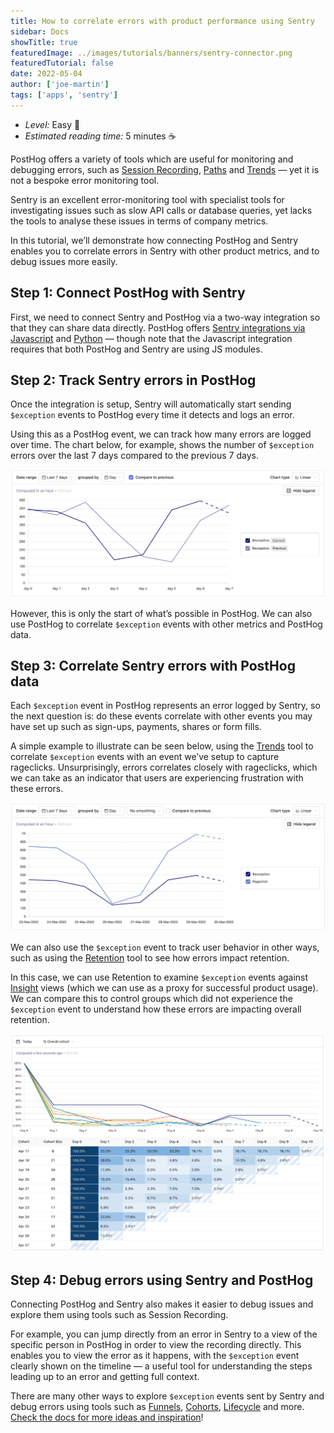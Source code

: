 ```yaml
---
title: How to correlate errors with product performance using Sentry
sidebar: Docs
showTitle: true
featuredImage: ../images/tutorials/banners/sentry-connector.png
featuredTutorial: false
date: 2022-05-04
author: ['joe-martin']
tags: ['apps', 'sentry']
---
```


- *Level:* Easy 🦔
- *Estimated reading time:* 5 minutes ☕️

PostHog offers a variety of tools which are useful for monitoring and debugging errors, such as [Session Recording](/docs/user-guides/recordings), [Paths](/docs/user-guides/paths) and [Trends](/docs/user-guides/trends) — yet it is not a bespoke error monitoring tool. 

Sentry is an excellent error-monitoring tool with specialist tools for investigating issues such as slow API calls or database queries, yet lacks the tools to analyse these issues in terms of company metrics. 

In this tutorial, we’ll demonstrate how connecting PostHog and Sentry enables you to correlate errors in Sentry with other product metrics, and to debug issues more easily. 

## Step 1: Connect PostHog with Sentry

First, we need to connect Sentry and PostHog via a two-way integration so that they can share data directly. PostHog offers [Sentry integrations via Javascript](/docs/libraries/sentry#installation) and [Python](/docs/integrate/server/python#sentry) — though note that the Javascript integration requires that both PostHog and Sentry are using JS modules. 

## Step 2: Track Sentry errors in PostHog

Once the integration is setup, Sentry will automatically start sending ```$exception``` events to PostHog every time it detects and logs an error. 

Using this as a PostHog event, we can track how many errors are logged over time. The chart below, for example, shows the number of ```$exception``` errors over the last 7 days compared to the previous 7 days. 

![Sentry Error Tracking in PostHog](../images/tutorials/sentry/trend-error-sentry.png)

However, this is only the start of what’s possible in PostHog. We can also use PostHog to correlate ```$exception``` events with other metrics and PostHog data. 

## Step 3: Correlate Sentry errors with PostHog data

Each ```$exception``` event in PostHog represents an error logged by Sentry, so the next question is: do these events correlate with other events you may have set up such as sign-ups, payments, shares or form fills. 

A simple example to illustrate can be seen below, using the [Trends](/docs/user-guides/trends) tool to correlate ```$exception``` events with an event we’ve setup to capture rageclicks. Unsurprisingly, errors correlates closely with rageclicks, which we can take as an indicator that users are experiencing frustration with these errors. 

![Rageclicks and Error Tracking in PostHog](../images/tutorials/sentry/trend-rage-error.png)

We can also use the ```$exception``` event to track user behavior in other ways, such as using the [Retention](/docs/user-guides/retention) tool to see how errors impact retention. 

In this case, we can use Retention to examine ```$exception``` events against [Insight](/docs/user-guides/insights) views (which we can use as a proxy for successful product usage). We can compare this to control groups which did not experience the ```$exception``` event to understand how these errors are impacting overall retention. 

![Sentry Error Tracking in PostHog](../images/tutorials/sentry/sentry_retention.png)

## Step 4: Debug errors using Sentry and PostHog

Connecting PostHog and Sentry also makes it easier to debug issues and explore them using tools such as Session Recording.

For example, you can jump directly from an error in Sentry to a view of the specific person in PostHog in order to view the recording directly. This enables you to view the error as it happens, with the ```$exception``` event clearly shown on the timeline — a useful tool for understanding the steps leading up to an error and getting full context. 

There are many other ways to explore ```$exception``` events sent by Sentry and debug errors using tools such as [Funnels](/docs/user-guides/funnels), [Cohorts](/docs/user-guides/cohorts), [Lifecycle](/docs/user-guides/lifecycle) and more. [Check the docs for more ideas and inspiration](/docs)!

<TracksCTA/>